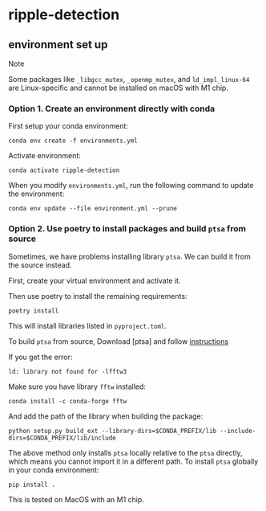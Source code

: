 # ripple-detection

## environment set up

> [!NOTE]
> Some packages like `_libgcc_mutex`, `_openmp_mutex`, and `ld_impl_linux-64` are Linux-specific and cannot be installed on macOS with M1 chip.

### Option 1. Create an environment directly with conda
First setup your conda environment:
```
conda env create -f environments.yml
```

Activate environment:
```
conda activate ripple-detection
```

When you modify `environments.yml`, run the following command to update the environment:
```
conda env update --file environment.yml --prune
```

### Option 2. Use poetry to install packages and build `ptsa` from source

Sometimes, we have problems installing library `ptsa`. We can build it from the source instead.

First, create your virtual environment and activate it.

Then use poetry to install the remaining requirements:
```
poetry install
```
This will install libraries listed in `pyproject.toml`.

To build `ptsa` from source, Download [ptsa] and follow [instructions](https://github.com/pennmem/ptsa?tab=readme-ov-file#build-from-source)

If you get the error:
```
ld: library not found for -lfftw3
```
Make sure you have library `fftw` installed:

```
conda install -c conda-forge fftw

```
And add the path of the library when building the package:
```
python setup.py build_ext --library-dirs=$CONDA_PREFIX/lib --include-dirs=$CONDA_PREFIX/lib/include
```

The above method only installs `ptsa` locally relative to the `ptsa` directly, which means you cannot import it in a different path. To install `ptsa` globally in your conda environment:

```
pip install .
```

This is tested on MacOS with an M1 chip.
